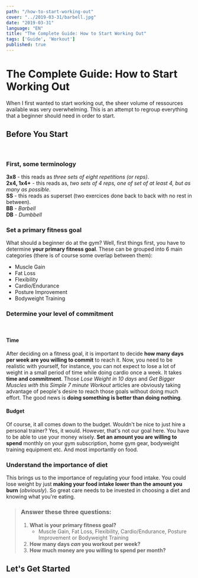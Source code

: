 ```yaml
---
path: "/how-to-start-working-out"
cover: "../2019-03-31/barbell.jpg"
date: "2019-03-31"
language: "EN"
title: "The Complete Guide: How to Start Working Out"
tags: ['Guide', 'Workout']
published: true
---
```


# The Complete Guide: How to Start Working Out

When I first wanted to start working out, the sheer volume of ressources available was very overwhelming. This is an attempt to regroup everything that a beginner should need in order to start.

## Before You Start
<br/>

### First, some terminology

**3x8** - this reads as *three sets of eight repetitions (or reps)*. <br />
**2x4, 1x4+** - this reads as, *two sets of 4 reps, one of set of at least 4, but as many as possible*. <br />
**SS** - this reads as superset (two exercices done back to back with no rest in between). <br />
**BB** - *Barbell* <br />
**DB** - *Dumbbell* <br />

### Set a primary fitness goal

What should a beginner do at the gym? Well, first things first, you have to determine **your primary fitness goal**. These can be grouped into 6 main categories (there is of course some overlap between them): <br />
- Muscle Gain
- Fat Loss
- Flexibility
- Cardio/Endurance
- Posture Improvement
- Bodyweight Training

### Determine your level of commitment
<br/>

#### Time

After deciding on a fitness goal, it is important to decide **how many days per week are you willing to commit** to reach it. Now, you need to be realistic with yourself, for instance, you can not expect to lose a lot of weight in a small period of time while doing cardio once a week. It takes **time and commitment**. Those *Lose Weight in 10 days* and *Get Bigger Muscles with this Simple 7 minute Workout*  articles are obviously taking advantage of people's desire to reach those goals without doing much effort. The good news is **doing something is better than doing nothing**.

#### Budget

Of course, it all comes down to the budget. Wouldn't be nice to just hire a personal trainer? Yes, it would. However, that's not our goal here. You have to be able to use your money wisely. **Set an amount you are willing to spend** monthly on your gym subscription, home gym gear, bodyweight training equipment etc. And most importantly on food.

### Understand the importance of diet

This brings us to the importance of regulating your food intake. You could lose weight by just **making your food intake lower than the amount you burn** (*obviously*). So great care needs to be invested in choosing a diet and knowing what you're eating.

>### Answer these three questions: <br/> 
> 1. **What is your primary fitness goal?**
>    - Muscle Gain, Fat Loss, Flexibility, Cardio/Endurance, Posture Improvement or Bodyweight Training
> 1. **How many days *can* you workout per week?**
> 1. **How much money are you willing to spend per month?**

## Let's Get Started


